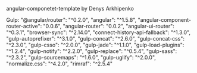 angular-componetet-template by Denys Arkhipenko

Gulp:
    "@angular/router": "^0.2.0",
    "angular": "^1.5.8",
    "angular-component-router-active": "0.0.6",
    "angular-router": "0.0.2",
    "angular-ui-router": "^0.3.1",
    "browser-sync": "^2.14.0",
    "connect-history-api-fallback": "^1.3.0",
    "gulp-autoprefixer": "^3.1.0",
    "gulp-concat": "^2.6.0",
    "gulp-concat-css": "^2.3.0",
    "gulp-csso": "^2.0.0",
    "gulp-jade": "^1.1.0",
    "gulp-load-plugins": "^1.2.4",
    "gulp-notify": "^2.2.0",
    "gulp-replace": "^0.5.4",
    "gulp-sass": "^2.3.2",
    "gulp-sourcemaps": "^1.6.0",
    "gulp-uglify": "^2.0.0",
    "normalize.css": "^4.2.0",
    "rimraf": "^2.5.4"